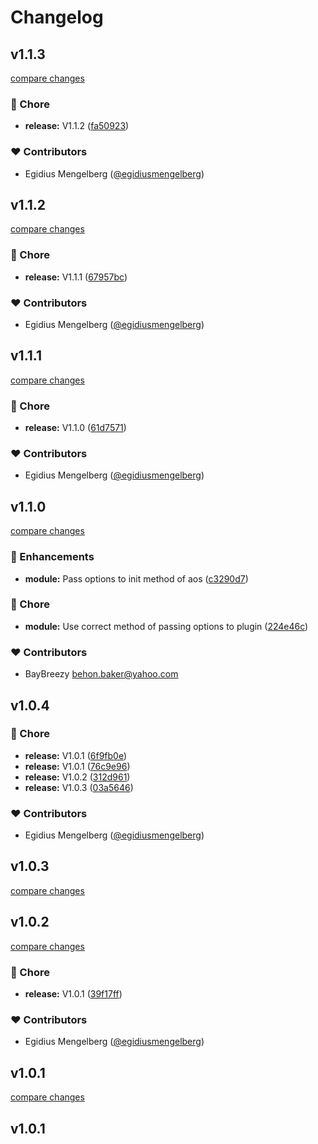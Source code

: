 # Changelog


## v1.1.3

[compare changes](https://github.com/egidiusmengelberg/nuxt-aos/compare/v1.1.2...v1.1.3)

### 🏡 Chore

- **release:** V1.1.2 ([fa50923](https://github.com/egidiusmengelberg/nuxt-aos/commit/fa50923))

### ❤️ Contributors

- Egidius Mengelberg ([@egidiusmengelberg](http://github.com/egidiusmengelberg))

## v1.1.2

[compare changes](https://github.com/egidiusmengelberg/nuxt-aos/compare/v1.1.1...v1.1.2)

### 🏡 Chore

- **release:** V1.1.1 ([67957bc](https://github.com/egidiusmengelberg/nuxt-aos/commit/67957bc))

### ❤️ Contributors

- Egidius Mengelberg ([@egidiusmengelberg](http://github.com/egidiusmengelberg))

## v1.1.1

[compare changes](https://github.com/egidiusmengelberg/nuxt-aos/compare/v1.1.0...v1.1.1)

### 🏡 Chore

- **release:** V1.1.0 ([61d7571](https://github.com/egidiusmengelberg/nuxt-aos/commit/61d7571))

### ❤️  Contributors

- Egidius Mengelberg ([@egidiusmengelberg](http://github.com/egidiusmengelberg))

## v1.1.0

[compare changes](https://github.com/egidiusmengelberg/nuxt-aos/compare/v1.0.4...v1.1.0)

### 🚀 Enhancements

- **module:** Pass options to init method of aos ([c3290d7](https://github.com/egidiusmengelberg/nuxt-aos/commit/c3290d7))

### 🏡 Chore

- **module:** Use correct method of passing options to plugin ([224e46c](https://github.com/egidiusmengelberg/nuxt-aos/commit/224e46c))

### ❤️  Contributors

- BayBreezy <behon.baker@yahoo.com>

## v1.0.4


### 🏡 Chore

- **release:** V1.0.1 ([6f9fb0e](https://github.com/egidiusmengelberg/nuxt-aos/commit/6f9fb0e))
- **release:** V1.0.1 ([76c9e96](https://github.com/egidiusmengelberg/nuxt-aos/commit/76c9e96))
- **release:** V1.0.2 ([312d961](https://github.com/egidiusmengelberg/nuxt-aos/commit/312d961))
- **release:** V1.0.3 ([03a5646](https://github.com/egidiusmengelberg/nuxt-aos/commit/03a5646))

### ❤️  Contributors

- Egidius Mengelberg ([@egidiusmengelberg](http://github.com/egidiusmengelberg))

## v1.0.3

[compare changes](https://github.com/egidiusmengelberg/nuxt-aos/compare/v1.0.2...v1.0.3)

## v1.0.2

[compare changes](https://github.com/egidiusmengelberg/nuxt-aos/compare/v1.0.1...v1.0.2)

### 🏡 Chore

- **release:** V1.0.1 ([39f17ff](https://github.com/egidiusmengelberg/nuxt-aos/commit/39f17ff))

### ❤️  Contributors

- Egidius Mengelberg ([@egidiusmengelberg](http://github.com/egidiusmengelberg))

## v1.0.1

[compare changes](https://github.com/egidiusmengelberg/nuxt-aos/compare/v1.0.1...v1.0.1)

## v1.0.1

